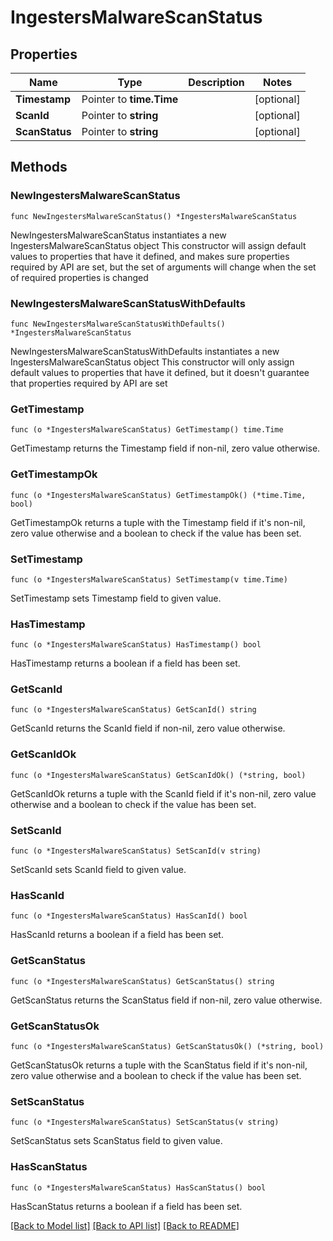 # IngestersMalwareScanStatus

## Properties

Name | Type | Description | Notes
------------ | ------------- | ------------- | -------------
**Timestamp** | Pointer to **time.Time** |  | [optional] 
**ScanId** | Pointer to **string** |  | [optional] 
**ScanStatus** | Pointer to **string** |  | [optional] 

## Methods

### NewIngestersMalwareScanStatus

`func NewIngestersMalwareScanStatus() *IngestersMalwareScanStatus`

NewIngestersMalwareScanStatus instantiates a new IngestersMalwareScanStatus object
This constructor will assign default values to properties that have it defined,
and makes sure properties required by API are set, but the set of arguments
will change when the set of required properties is changed

### NewIngestersMalwareScanStatusWithDefaults

`func NewIngestersMalwareScanStatusWithDefaults() *IngestersMalwareScanStatus`

NewIngestersMalwareScanStatusWithDefaults instantiates a new IngestersMalwareScanStatus object
This constructor will only assign default values to properties that have it defined,
but it doesn't guarantee that properties required by API are set

### GetTimestamp

`func (o *IngestersMalwareScanStatus) GetTimestamp() time.Time`

GetTimestamp returns the Timestamp field if non-nil, zero value otherwise.

### GetTimestampOk

`func (o *IngestersMalwareScanStatus) GetTimestampOk() (*time.Time, bool)`

GetTimestampOk returns a tuple with the Timestamp field if it's non-nil, zero value otherwise
and a boolean to check if the value has been set.

### SetTimestamp

`func (o *IngestersMalwareScanStatus) SetTimestamp(v time.Time)`

SetTimestamp sets Timestamp field to given value.

### HasTimestamp

`func (o *IngestersMalwareScanStatus) HasTimestamp() bool`

HasTimestamp returns a boolean if a field has been set.

### GetScanId

`func (o *IngestersMalwareScanStatus) GetScanId() string`

GetScanId returns the ScanId field if non-nil, zero value otherwise.

### GetScanIdOk

`func (o *IngestersMalwareScanStatus) GetScanIdOk() (*string, bool)`

GetScanIdOk returns a tuple with the ScanId field if it's non-nil, zero value otherwise
and a boolean to check if the value has been set.

### SetScanId

`func (o *IngestersMalwareScanStatus) SetScanId(v string)`

SetScanId sets ScanId field to given value.

### HasScanId

`func (o *IngestersMalwareScanStatus) HasScanId() bool`

HasScanId returns a boolean if a field has been set.

### GetScanStatus

`func (o *IngestersMalwareScanStatus) GetScanStatus() string`

GetScanStatus returns the ScanStatus field if non-nil, zero value otherwise.

### GetScanStatusOk

`func (o *IngestersMalwareScanStatus) GetScanStatusOk() (*string, bool)`

GetScanStatusOk returns a tuple with the ScanStatus field if it's non-nil, zero value otherwise
and a boolean to check if the value has been set.

### SetScanStatus

`func (o *IngestersMalwareScanStatus) SetScanStatus(v string)`

SetScanStatus sets ScanStatus field to given value.

### HasScanStatus

`func (o *IngestersMalwareScanStatus) HasScanStatus() bool`

HasScanStatus returns a boolean if a field has been set.


[[Back to Model list]](../README.md#documentation-for-models) [[Back to API list]](../README.md#documentation-for-api-endpoints) [[Back to README]](../README.md)


